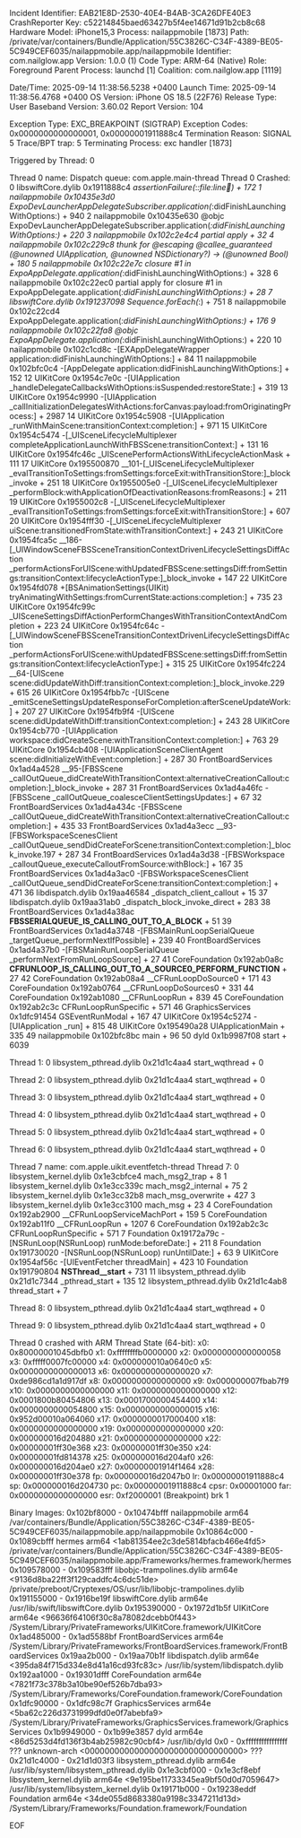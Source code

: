 Incident Identifier: EAB21E8D-2530-40E4-B4AB-3CA26DFE40E3
CrashReporter Key:   c52214845baed63427b5f4ee14671d91b2cb8c68
Hardware Model:      iPhone15,3
Process:             nailappmobile [1873]
Path:                /private/var/containers/Bundle/Application/55C3826C-C34F-4389-BE05-5C949CEF6035/nailappmobile.app/nailappmobile
Identifier:          com.nailglow.app
Version:             1.0.0 (1)
Code Type:           ARM-64 (Native)
Role:                Foreground
Parent Process:      launchd [1]
Coalition:           com.nailglow.app [1119]

Date/Time:           2025-09-14 11:38:56.5238 +0400
Launch Time:         2025-09-14 11:38:56.4768 +0400
OS Version:          iPhone OS 18.5 (22F76)
Release Type:        User
Baseband Version:    3.60.02
Report Version:      104

Exception Type:  EXC_BREAKPOINT (SIGTRAP)
Exception Codes: 0x0000000000000001, 0x00000001911888c4
Termination Reason: SIGNAL 5 Trace/BPT trap: 5
Terminating Process: exc handler [1873]

Triggered by Thread:  0

Thread 0 name:   Dispatch queue: com.apple.main-thread
Thread 0 Crashed:
0   libswiftCore.dylib            	       0x1911888c4 _assertionFailure(_:_:file:line:flags:) + 172
1   nailappmobile                 	       0x10435e3d0 ExpoDevLauncherAppDelegateSubscriber.application(_:didFinishLaunchingWithOptions:) + 940
2   nailappmobile                 	       0x10435e630 @objc ExpoDevLauncherAppDelegateSubscriber.application(_:didFinishLaunchingWithOptions:) + 220
3   nailappmobile                 	       0x102c2e4c4 partial apply + 32
4   nailappmobile                 	       0x102c229c8 thunk for @escaping @callee_guaranteed (@unowned UIApplication, @unowned NSDictionary?) -> (@unowned Bool) + 180
5   nailappmobile                 	       0x102c22e7c closure #1 in ExpoAppDelegate.application(_:didFinishLaunchingWithOptions:) + 328
6   nailappmobile                 	       0x102c22ec0 partial apply for closure #1 in ExpoAppDelegate.application(_:didFinishLaunchingWithOptions:) + 28
7   libswiftCore.dylib            	       0x191237098 Sequence.forEach(_:) + 751
8   nailappmobile                 	       0x102c22cd4 ExpoAppDelegate.application(_:didFinishLaunchingWithOptions:) + 176
9   nailappmobile                 	       0x102c22fa8 @objc ExpoAppDelegate.application(_:didFinishLaunchingWithOptions:) + 220
10  nailappmobile                 	       0x102c1cd8c -[EXAppDelegateWrapper application:didFinishLaunchingWithOptions:] + 84
11  nailappmobile                 	       0x102bfc0c4 -[AppDelegate application:didFinishLaunchingWithOptions:] + 152
12  UIKitCore                     	       0x1954c7e0c -[UIApplication _handleDelegateCallbacksWithOptions:isSuspended:restoreState:] + 319
13  UIKitCore                     	       0x1954c9990 -[UIApplication _callInitializationDelegatesWithActions:forCanvas:payload:fromOriginatingProcess:] + 2987
14  UIKitCore                     	       0x1954c5908 -[UIApplication _runWithMainScene:transitionContext:completion:] + 971
15  UIKitCore                     	       0x1954c5474 -[_UISceneLifecycleMultiplexer completeApplicationLaunchWithFBSScene:transitionContext:] + 131
16  UIKitCore                     	       0x1954fc46c _UIScenePerformActionsWithLifecycleActionMask + 111
17  UIKitCore                     	       0x195500870 __101-[_UISceneLifecycleMultiplexer _evalTransitionToSettings:fromSettings:forceExit:withTransitionStore:]_block_invoke + 251
18  UIKitCore                     	       0x1955005e0 -[_UISceneLifecycleMultiplexer _performBlock:withApplicationOfDeactivationReasons:fromReasons:] + 211
19  UIKitCore                     	       0x1955002c8 -[_UISceneLifecycleMultiplexer _evalTransitionToSettings:fromSettings:forceExit:withTransitionStore:] + 607
20  UIKitCore                     	       0x1954fff30 -[_UISceneLifecycleMultiplexer uiScene:transitionedFromState:withTransitionContext:] + 243
21  UIKitCore                     	       0x1954fca5c __186-[_UIWindowSceneFBSSceneTransitionContextDrivenLifecycleSettingsDiffAction _performActionsForUIScene:withUpdatedFBSScene:settingsDiff:fromSettings:transitionContext:lifecycleActionType:]_block_invoke + 147
22  UIKitCore                     	       0x1954fd078 +[BSAnimationSettings(UIKit) tryAnimatingWithSettings:fromCurrentState:actions:completion:] + 735
23  UIKitCore                     	       0x1954fc99c _UISceneSettingsDiffActionPerformChangesWithTransitionContextAndCompletion + 223
24  UIKitCore                     	       0x1954fc64c -[_UIWindowSceneFBSSceneTransitionContextDrivenLifecycleSettingsDiffAction _performActionsForUIScene:withUpdatedFBSScene:settingsDiff:fromSettings:transitionContext:lifecycleActionType:] + 315
25  UIKitCore                     	       0x1954fc224 __64-[UIScene scene:didUpdateWithDiff:transitionContext:completion:]_block_invoke.229 + 615
26  UIKitCore                     	       0x1954fbb7c -[UIScene _emitSceneSettingsUpdateResponseForCompletion:afterSceneUpdateWork:] + 207
27  UIKitCore                     	       0x1954fb9f4 -[UIScene scene:didUpdateWithDiff:transitionContext:completion:] + 243
28  UIKitCore                     	       0x1954cb770 -[UIApplication workspace:didCreateScene:withTransitionContext:completion:] + 763
29  UIKitCore                     	       0x1954cb408 -[UIApplicationSceneClientAgent scene:didInitializeWithEvent:completion:] + 287
30  FrontBoardServices            	       0x1ad4a4528 __95-[FBSScene _callOutQueue_didCreateWithTransitionContext:alternativeCreationCallout:completion:]_block_invoke + 287
31  FrontBoardServices            	       0x1ad4a46fc -[FBSScene _callOutQueue_coalesceClientSettingsUpdates:] + 67
32  FrontBoardServices            	       0x1ad4a434c -[FBSScene _callOutQueue_didCreateWithTransitionContext:alternativeCreationCallout:completion:] + 435
33  FrontBoardServices            	       0x1ad4a3ecc __93-[FBSWorkspaceScenesClient _callOutQueue_sendDidCreateForScene:transitionContext:completion:]_block_invoke.197 + 287
34  FrontBoardServices            	       0x1ad4a3d38 -[FBSWorkspace _calloutQueue_executeCalloutFromSource:withBlock:] + 167
35  FrontBoardServices            	       0x1ad4a3ac0 -[FBSWorkspaceScenesClient _callOutQueue_sendDidCreateForScene:transitionContext:completion:] + 471
36  libdispatch.dylib             	       0x19aa46584 _dispatch_client_callout + 15
37  libdispatch.dylib             	       0x19aa31ab0 _dispatch_block_invoke_direct + 283
38  FrontBoardServices            	       0x1ad4a38ac __FBSSERIALQUEUE_IS_CALLING_OUT_TO_A_BLOCK__ + 51
39  FrontBoardServices            	       0x1ad4a3748 -[FBSMainRunLoopSerialQueue _targetQueue_performNextIfPossible] + 239
40  FrontBoardServices            	       0x1ad4a37b0 -[FBSMainRunLoopSerialQueue _performNextFromRunLoopSource] + 27
41  CoreFoundation                	       0x192ab0a8c __CFRUNLOOP_IS_CALLING_OUT_TO_A_SOURCE0_PERFORM_FUNCTION__ + 27
42  CoreFoundation                	       0x192ab08a4 __CFRunLoopDoSource0 + 171
43  CoreFoundation                	       0x192ab0764 __CFRunLoopDoSources0 + 331
44  CoreFoundation                	       0x192ab1080 __CFRunLoopRun + 839
45  CoreFoundation                	       0x192ab2c3c CFRunLoopRunSpecific + 571
46  GraphicsServices              	       0x1dfc91454 GSEventRunModal + 167
47  UIKitCore                     	       0x1954c5274 -[UIApplication _run] + 815
48  UIKitCore                     	       0x195490a28 UIApplicationMain + 335
49  nailappmobile                 	       0x102bfc8bc main + 96
50  dyld                          	       0x1b9987f08 start + 6039

Thread 1:
0   libsystem_pthread.dylib       	       0x21d1c4aa4 start_wqthread + 0

Thread 2:
0   libsystem_pthread.dylib       	       0x21d1c4aa4 start_wqthread + 0

Thread 3:
0   libsystem_pthread.dylib       	       0x21d1c4aa4 start_wqthread + 0

Thread 4:
0   libsystem_pthread.dylib       	       0x21d1c4aa4 start_wqthread + 0

Thread 5:
0   libsystem_pthread.dylib       	       0x21d1c4aa4 start_wqthread + 0

Thread 6:
0   libsystem_pthread.dylib       	       0x21d1c4aa4 start_wqthread + 0

Thread 7 name:  com.apple.uikit.eventfetch-thread
Thread 7:
0   libsystem_kernel.dylib        	       0x1e3cbfce4 mach_msg2_trap + 8
1   libsystem_kernel.dylib        	       0x1e3cc339c mach_msg2_internal + 75
2   libsystem_kernel.dylib        	       0x1e3cc32b8 mach_msg_overwrite + 427
3   libsystem_kernel.dylib        	       0x1e3cc3100 mach_msg + 23
4   CoreFoundation                	       0x192ab2900 __CFRunLoopServiceMachPort + 159
5   CoreFoundation                	       0x192ab11f0 __CFRunLoopRun + 1207
6   CoreFoundation                	       0x192ab2c3c CFRunLoopRunSpecific + 571
7   Foundation                    	       0x19172a79c -[NSRunLoop(NSRunLoop) runMode:beforeDate:] + 211
8   Foundation                    	       0x191730020 -[NSRunLoop(NSRunLoop) runUntilDate:] + 63
9   UIKitCore                     	       0x1954af56c -[UIEventFetcher threadMain] + 423
10  Foundation                    	       0x191790804 __NSThread__start__ + 731
11  libsystem_pthread.dylib       	       0x21d1c7344 _pthread_start + 135
12  libsystem_pthread.dylib       	       0x21d1c4ab8 thread_start + 7

Thread 8:
0   libsystem_pthread.dylib       	       0x21d1c4aa4 start_wqthread + 0

Thread 9:
0   libsystem_pthread.dylib       	       0x21d1c4aa4 start_wqthread + 0


Thread 0 crashed with ARM Thread State (64-bit):
    x0: 0x80000001045dbfb0   x1: 0xffffffffb0000000   x2: 0x0000000000000058   x3: 0xfffff0007fc00000
    x4: 0x000000010a0640c0   x5: 0x0000000000000013   x6: 0x0000000000000020   x7: 0xde986cd1a1d917df
    x8: 0x0000000000000000   x9: 0x000000007fbab7f9  x10: 0x0000000000000000  x11: 0x0000000000000000
   x12: 0x0001800b80454806  x13: 0x0001700000454400  x14: 0x0000000000054800  x15: 0x0000000000000015
   x16: 0x952d00010a064060  x17: 0x0000000017000400  x18: 0x0000000000000000  x19: 0x0000000000000000
   x20: 0x000000016d204880  x21: 0x0000000000000000  x22: 0x00000001ff30e368  x23: 0x00000001ff30e350
   x24: 0x00000001fd814378  x25: 0x000000016d204af0  x26: 0x000000016d204ae0  x27: 0x00000001914f1464
   x28: 0x00000001ff30e378   fp: 0x000000016d2047b0   lr: 0x00000001911888c4
    sp: 0x000000016d204730   pc: 0x00000001911888c4 cpsr: 0x00001000
   far: 0x0000000000000000  esr: 0xf2000001 (Breakpoint) brk 1

Binary Images:
       0x102bf8000 -        0x10474bfff nailappmobile arm64  <c09c1e4b4beb39aebee12fafeb155c55> /var/containers/Bundle/Application/55C3826C-C34F-4389-BE05-5C949CEF6035/nailappmobile.app/nailappmobile
       0x10864c000 -        0x1089cbfff hermes arm64  <1ab81354ee2c3de5814bfacb466e4fd5> /private/var/containers/Bundle/Application/55C3826C-C34F-4389-BE05-5C949CEF6035/nailappmobile.app/Frameworks/hermes.framework/hermes
       0x109578000 -        0x109583fff libobjc-trampolines.dylib arm64e  <9136d8ba22ff3f129caddfc4c6dc51de> /private/preboot/Cryptexes/OS/usr/lib/libobjc-trampolines.dylib
       0x191155000 -        0x1916be19f libswiftCore.dylib arm64e  <b215a4918bca3d2d81cd39e3c145ea07> /usr/lib/swift/libswiftCore.dylib
       0x195390000 -        0x1972d1b5f UIKitCore arm64e  <96636f64106f30c8a78082dcebb0f443> /System/Library/PrivateFrameworks/UIKitCore.framework/UIKitCore
       0x1ad485000 -        0x1ad5588bf FrontBoardServices arm64e  <e5499075ab013028bcb53d19f26ff7ed> /System/Library/PrivateFrameworks/FrontBoardServices.framework/FrontBoardServices
       0x19aa2b000 -        0x19aa70b1f libdispatch.dylib arm64e  <395da84f715d334e8d41a16cd93fc83c> /usr/lib/system/libdispatch.dylib
       0x192aa1000 -        0x19301dfff CoreFoundation arm64e  <7821f73c378b3a10be90ef526b7dba93> /System/Library/Frameworks/CoreFoundation.framework/CoreFoundation
       0x1dfc90000 -        0x1dfc98c7f GraphicsServices arm64e  <5ba62c226d3731999dfd0e0f7abebfa9> /System/Library/PrivateFrameworks/GraphicsServices.framework/GraphicsServices
       0x1b9949000 -        0x1b99e3857 dyld arm64e  <86d5253d4fd136f3b4ab25982c90cbf4> /usr/lib/dyld
               0x0 - 0xffffffffffffffff ??? unknown-arch  <00000000000000000000000000000000> ???
       0x21d1c4000 -        0x21d1d03f3 libsystem_pthread.dylib arm64e  <b37430d8e3af33e481e1faed9ee26e8a> /usr/lib/system/libsystem_pthread.dylib
       0x1e3cbf000 -        0x1e3cf8ebf libsystem_kernel.dylib arm64e  <9e195be11733345ea9bf50d0d7059647> /usr/lib/system/libsystem_kernel.dylib
       0x19171b000 -        0x19238eddf Foundation arm64e  <34de055d8683380a9198c3347211d13d> /System/Library/Frameworks/Foundation.framework/Foundation

EOF

